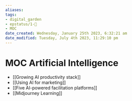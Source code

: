 ```yaml
---
aliases: 
tags: 
- digital_garden
- epstatus/1-🌱
- MOC
date_created: Wednesday, January 25th 2023, 6:32:21 am
date_modified: Tuesday, July 4th 2023, 11:29:10 pm
---
```

# MOC Artificial Intelligence
+ [[Growing AI productivity stack]]
+ [[Using AI for marketing]]
+ [[Five AI-powered facilitation platforms]]
+ [[Midjourney Learning]]